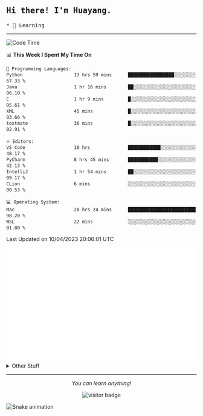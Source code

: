 <h2>
    <samp>Hi there! I'm Huayang.</samp>
</h2>
<p>
    <samp>
        * 🧐 Learning
    </samp>
</p>

<hr>

<!--START_SECTION:waka-->
![Code Time](http://img.shields.io/badge/Code%20Time-668%20hrs%2032%20mins-blue)

📊 **This Week I Spent My Time On** 

```text
💬 Programming Languages: 
Python                   13 hrs 59 mins      █████████████████░░░░░░░░   67.33 % 
Java                     1 hr 16 mins        ██░░░░░░░░░░░░░░░░░░░░░░░   06.10 % 
C                        1 hr 9 mins         █░░░░░░░░░░░░░░░░░░░░░░░░   05.61 % 
XML                      45 mins             █░░░░░░░░░░░░░░░░░░░░░░░░   03.66 % 
textmate                 36 mins             █░░░░░░░░░░░░░░░░░░░░░░░░   02.91 % 

🔥 Editors: 
VS Code                  10 hrs              ████████████░░░░░░░░░░░░░   48.17 % 
PyCharm                  8 hrs 45 mins       ███████████░░░░░░░░░░░░░░   42.13 % 
IntelliJ                 1 hr 54 mins        ██░░░░░░░░░░░░░░░░░░░░░░░   09.17 % 
CLion                    6 mins              ░░░░░░░░░░░░░░░░░░░░░░░░░   00.53 % 

💻 Operating System: 
Mac                      20 hrs 24 mins      █████████████████████████   98.20 % 
WSL                      22 mins             ░░░░░░░░░░░░░░░░░░░░░░░░░   01.80 % 
```


 Last Updated on 10/04/2023 20:06:01 UTC
<!--END_SECTION:waka-->

<picture>
    <img src="/github-metrics.svg" alt="github metrics" style='visibility:visible'>
</picture>

<details>
  <summary>Other Stuff</summary>
  <br />
<!--   
  <p align="left">
    <img height="180em" src="https://github-readme-streak-stats.herokuapp.com/?user=GuillaumeFalourd" />
    
  </p> -->

  * 🏆 Some GitHub statistical reports:
  
  <img width="100%" src="https://github-profile-trophy.vercel.app/?username=xmchxup&column=7">
  <p align="left">  
    <img height="180em" src="https://github-readme-stats.vercel.app/api?username=xmchxup&hide_border=true&show_icons=true&include_all_commits=true&bg_color=0,EC6C6C,FFD479,FFFC79,73FA79&theme=graywhite&locale=en" />
    <img height="180em" src="https://github-readme-stats.vercel.app/api/top-langs/?username=xmchxup&hide=css,scss,html&langs_count=8&hide_border=true&layout=compact&bg_color=0,73FA79,73FDFF,D783FF&theme=graywhite&locale=en" />
  </p>
  
  <img width="100%" src="https://github-profile-summary-cards.vercel.app/api/cards/profile-details?username=xmchxup&theme=github" />
 
</a>
</details>
<hr>
<p align="center">
    <i>You can learn anything!</i>
    <p align="center">
        <img src="https://visitor-badge.laobi.icu/badge?page_id=xmchxup" alt="visitor badge"/>       
    </p>
</p>

![Snake animation](https://github.com/XmchxUp/XmchxUp/blob/output/github-contribution-grid-snake.gif)


